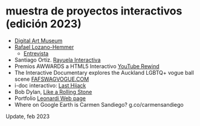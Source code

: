 
# muestra de proyectos interactivos (edición 2023)



* [Digital Art Museum](http://www.dam.org)
* [Rafael Lozano-Hemmer](http://www.lozano-hemmer.com/)
    * [Entrevista](http://www.youtube.com/watch?v=IBL6imnolEk)
* Santiago Ortiz. [Rayuela Interactiva](http://moebio.com/research/rayuela/) 
* Premios AWWARDS a HTML5 Interactivo [YouTube Rewind](https://www.awwwards.com/sites/youtube-rewind-2017) 
* The Interactive Documentary explores the Auckland LGBTQ+ vogue ball scene [FAFSWAGVOGUE.COM](http://FAFSWAGVOGUE.COM)
* i-doc interactivo: [Last Hijack](http://lasthijack.com)
* Bob Dylan, [Like a Rolling Stone](http://video.bobdylan.com)
* Portfolio [Leonardi Web page](http://www.rleonardi.com/interactive-resume/)
* Where on Google Earth is Carmen Sandiego? g.co/carmensandiego

Update, feb 2023

